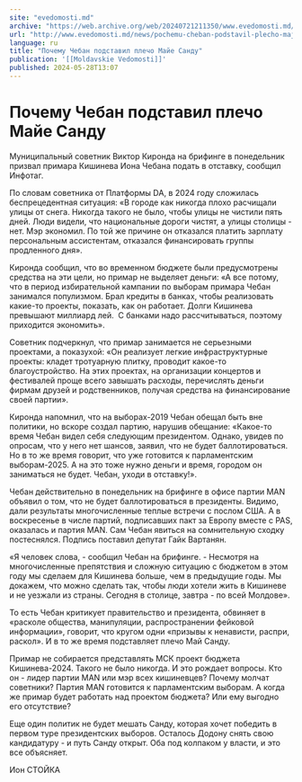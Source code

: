 ```yaml
---
site: "evedomosti.md"
archive: "https://web.archive.org/web/20240721211350/www.evedomosti.md/news/pochemu-cheban-podstavil-plecho-maje-sandu"
url: "http://www.evedomosti.md/news/pochemu-cheban-podstavil-plecho-maje-sandu"
language: ru
title: "Почему Чебан подставил плечо Майе Санду"
publication: '[[Moldavskie Vedomosti]]'
published: 2024-05-28T13:07
---
```


# Почему Чебан подставил плечо Майе Санду

Муниципальный советник Виктор Киронда на брифинге в понедельник призвал примара Кишинева Иона Чебана подать в отставку, сообщил Инфотаг.

По словам советника от Платформы DA, в 2024 году сложилась беспрецедентная ситуация: «В городе как никогда плохо расчищали улицы от снега. Никогда такого не было, чтобы улицы не чистили пять дней. Люди видели, что национальные дороги чистят, а улицы столицы - нет. Мэр экономил. По той же причине он отказался платить зарплату персональным ассистентам, отказался финансировать группы продленного дня».

Киронда сообщил, что во временном бюджете были предусмотрены средства на эти цели, но примар не выделяет деньги: «А все потому, что в период избирательной кампании по выборам примара Чебан занимался популизмом. Брал кредиты в банках, чтобы реализовать какие-то проекты, показать, как он работает. Долги Кишинева превышают миллиард лей.  С банками надо рассчитываться, поэтому приходится экономить».

Советник подчеркнул, что примар занимается не серьезными проектами, а показухой: «Он реализует легкие инфраструктурные проекты: кладет тротуарную плитку, проводит какое-то благоустройство. На этих проектах, на организации концертов и фестивалей проще всего завышать расходы, перечислять деньги фирмам друзей и родственников, получая средства на финансирование своей партии».

Киронда напомнил, что на выборах-2019 Чебан обещал быть вне политики, но вскоре создал партию, нарушив обещание: «Какое-то время Чебан видел себя следующим президентом. Однако, увидев по опросам, что у него нет шансов, заявил, что не будет баллотироваться. Но в то же время говорит, что уже готовится к парламентским выборам-2025. А на это тоже нужно деньги и время, городом он заниматься не будет. Чебан, уходи в отставку!».

Чебан действительно в понедельник на брифинге в офисе партии MAN объявил о том, что не будет баллотироваться в президенты. Видимо, дали результаты многочисленные теплые встречи с послом США. А в воскресенье в числе партий, подписавших пакт за Европу вместе с PAS, оказалась и партия MAN. Сам Чебан явиться на сомнительную сходку постеснялся. Подпись поставил депутат Гайк Вартанян.

«Я человек слова, - сообщил Чебан на брифинге. - Несмотря на многочисленные препятствия и сложную ситуацию с бюджетом в этом году мы сделаем для Кишинева больше, чем в предыдущие годы. Мы докажем, что можно сделать так, чтобы люди хотели жить в Кишиневе и не уезжали из страны. Сегодня в столице, завтра - по всей Молдове».

То есть Чебан критикует правительство и президента, обвиняет в «расколе общества, манипуляции, распространении фейковой информации», говорит, что кругом одни «призывы к ненависти, распри, раскол». И в то же время подставляет плечо Май Санду.

Примар не собирается представлять МСК проект бюджета Кишинева-2024. Такого не было никогда. И это рождает вопросы. Кто он - лидер партии MAN или мэр всех кишиневцев? Почему молчат советники? Партия MAN готовится к парламентским выборам. А когда же примар будет работать над проектом бюджета? Или ему выгодно его отсутствие?

Еще один политик не будет мешать Санду, которая хочет победить в первом туре президентских выборов. Осталось Додону снять свою кандидатуру - и путь Санду открыт. Оба под колпаком у власти, и это все объясняет.

Ион СТОЙКА